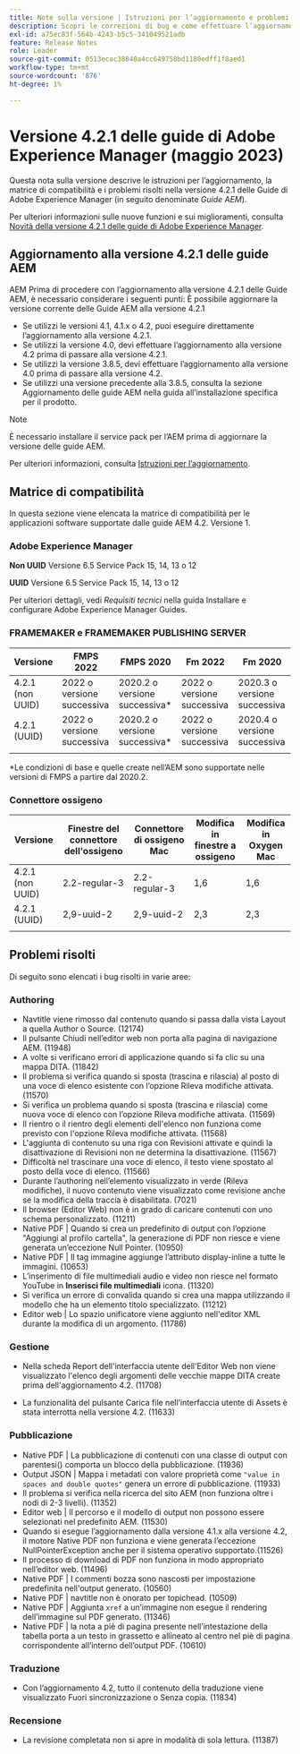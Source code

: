 ```yaml
---
title: Note sulla versione | Istruzioni per l’aggiornamento e problemi risolti in Adobe Experience Manager Guides versione 4.2.1
description: Scopri le correzioni di bug e come effettuare l’aggiornamento alle versioni 4.2.1 delle guide di Adobe Experience Manager
exl-id: a75ec83f-564b-4243-b5c5-341049521adb
feature: Release Notes
role: Leader
source-git-commit: 0513ecac38840a4cc649758bd1180edff1f8aed1
workflow-type: tm+mt
source-wordcount: '876'
ht-degree: 1%

---
```


# Versione 4.2.1 delle guide di Adobe Experience Manager (maggio 2023)

Questa nota sulla versione descrive le istruzioni per l’aggiornamento, la matrice di compatibilità e i problemi risolti nella versione 4.2.1 delle Guide di Adobe Experience Manager (in seguito denominate *Guide AEM*).

Per ulteriori informazioni sulle nuove funzioni e sui miglioramenti, consulta [Novità della versione 4.2.1 delle guide di Adobe Experience Manager](whats-new-4.2.1-release.md).

## Aggiornamento alla versione 4.2.1 delle guide AEM


AEM Prima di procedere con l’aggiornamento alla versione 4.2.1 delle Guide AEM, è necessario considerare i seguenti punti: È possibile aggiornare la versione corrente delle Guide AEM alla versione 4.2.1
* Se utilizzi le versioni 4.1, 4.1.x o 4.2, puoi eseguire direttamente l’aggiornamento alla versione 4.2.1.
* Se utilizzi la versione 4.0, devi effettuare l’aggiornamento alla versione 4.2 prima di passare alla versione 4.2.1.
* Se utilizzi la versione 3.8.5, devi effettuare l’aggiornamento alla versione 4.0 prima di passare alla versione 4.2.
* Se utilizzi una versione precedente alla 3.8.5, consulta la sezione Aggiornamento delle guide AEM nella guida all’installazione specifica per il prodotto.

>[!NOTE]
>
>È necessario installare il service pack per l’AEM prima di aggiornare la versione delle guide AEM.

Per ulteriori informazioni, consulta [Istruzioni per l’aggiornamento](../install-guide/upgrade-xml-documentation.md).

## Matrice di compatibilità

In questa sezione viene elencata la matrice di compatibilità per le applicazioni software supportate dalle guide AEM 4.2. Versione 1.

### Adobe Experience Manager

**Non UUID**
Versione 6.5 Service Pack 15, 14, 13 o 12

**UUID**
Versione 6.5 Service Pack 15, 14, 13 o 12

Per ulteriori dettagli, vedi *Requisiti tecnici* nella guida Installare e configurare Adobe Experience Manager Guides.

### FRAMEMAKER e FRAMEMAKER PUBLISHING SERVER

| Versione | FMPS 2022 | FMPS 2020 | Fm 2022 | Fm 2020 |
| --- | --- | --- | --- | --- |
| 4.2.1 (non UUID) | 2022 o versione successiva | 2020.2 o versione successiva* | 2022 o versione successiva | 2020.3 o versione successiva |
| 4.2.1 (UUID) | 2022 o versione successiva | 2020.2 o versione successiva* | 2022 o versione successiva | 2020.4 o versione successiva |
| | | | |

*Le condizioni di base e quelle create nell’AEM sono supportate nelle versioni di FMPS a partire dal 2020.2.

### Connettore ossigeno

| Versione | Finestre del connettore dell&#39;ossigeno | Connettore di ossigeno Mac | Modifica in finestre a ossigeno | Modifica in Oxygen Mac |
| --- | --- | --- |--- |--- |
| 4.2.1 (non UUID) | 2.2-regular-3 | 2.2-regular-3 | 1,6 | 1,6 |
| 4.2.1 (UUID) | 2,9-uuid-2 | 2,9-uuid-2 | 2,3 | 2,3 |
|  |  |   |

## Problemi risolti

Di seguito sono elencati i bug risolti in varie aree:

### Authoring

* Navtitle viene rimosso dal contenuto quando si passa dalla vista Layout a quella Author o Source. (12174)
* Il pulsante Chiudi nell’editor web non porta alla pagina di navigazione AEM. (11948)
* A volte si verificano errori di applicazione quando si fa clic su una mappa DITA. (11842)
* Il problema si verifica quando si sposta (trascina e rilascia) al posto di una voce di elenco esistente con l’opzione Rileva modifiche attivata. (11570)
* Si verifica un problema quando si sposta (trascina e rilascia) come nuova voce di elenco con l’opzione Rileva modifiche attivata. (11569)
* Il rientro o il rientro degli elementi dell&#39;elenco non funziona come previsto con l&#39;opzione Rileva modifiche attivata. (11568)
* L&#39;aggiunta di contenuto su una riga con Revisioni attivate e quindi la disattivazione di Revisioni non ne determina la disattivazione. (11567)
* Difficoltà nel trascinare una voce di elenco, il testo viene spostato al posto della voce di elenco. (11566)
* Durante l’authoring nell’elemento visualizzato in verde (Rileva modifiche), il nuovo contenuto viene visualizzato come revisione anche se la modifica della traccia è disabilitata. (7021)
* Il browser (Editor Web) non è in grado di caricare contenuti con uno schema personalizzato. (11211)
* Native PDF | Quando si crea un predefinito di output con l’opzione &quot;Aggiungi al profilo cartella&quot;, la generazione di PDF non riesce e viene generata un’eccezione Null Pointer. (10950)
* Native PDF | Il tag immagine aggiunge l’attributo display-inline a tutte le immagini. (10653)
* L’inserimento di file multimediali audio e video non riesce nel formato YouTube in **Inserisci file multimediali** icona. (11320)
* Si verifica un errore di convalida quando si crea una mappa utilizzando il modello che ha un elemento titolo specializzato. (11212)
* Editor web | Lo spazio unificatore viene aggiunto nell&#39;editor XML durante la modifica di un argomento. (11786)

### Gestione

* Nella scheda Report dell&#39;interfaccia utente dell&#39;Editor Web non viene visualizzato l&#39;elenco degli argomenti delle vecchie mappe DITA create prima dell&#39;aggiornamento 4.2. (11708)

* La funzionalità del pulsante Carica file nell’interfaccia utente di Assets è stata interrotta nella versione 4.2. (11633)


### Pubblicazione

* Native PDF | La pubblicazione di contenuti con una classe di output con parentesi() comporta un blocco della pubblicazione. (11936)
* Output JSON | Mappa i metadati con valore proprietà come `"value in spaces and double quotes"` genera un errore di pubblicazione. (11933)
* Il problema si verifica nella ricerca del sito AEM (non funziona oltre i nodi di 2-3 livelli). (11352)
* Editor web | Il percorso e il modello di output non possono essere selezionati nel predefinito AEM. (11530)
* Quando si esegue l’aggiornamento dalla versione 4.1.x alla versione 4.2, il motore Native PDF non funziona e viene generata l’eccezione NullPointerException anche per il sistema operativo supportato.(11526)
* Il processo di download di PDF non funziona in modo appropriato nell’editor web. (11496)
* Native PDF | I commenti bozza sono nascosti per impostazione predefinita nell&#39;output generato. (10560)
* Native PDF | navtitle non è onorato per topichead. (10509)
* Native PDF | Aggiunta `xref` a un’immagine non esegue il rendering dell’immagine sul PDF generato. (11346)
* Native PDF | la nota a piè di pagina presente nell’intestazione della tabella porta a un testo in grassetto e allineato al centro nel piè di pagina corrispondente all’interno dell’output PDF. (10610)

### Traduzione

* Con l’aggiornamento 4.2, tutto il contenuto della traduzione viene visualizzato Fuori sincronizzazione o Senza copia. (11834)

### Recensione

* La revisione completata non si apre in modalità di sola lettura. (11387)
